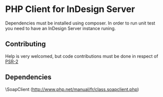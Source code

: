 PHP Client for InDesign Server
==============================

Dependencies  must be installed using composer. In order to run unit test you need to have an InDesign Server instance runing.

Contributing
------------
Help is very welcomed, but code contributions must be done in respect of [PSR-2](https://github.com/php-fig/fig-standards/blob/master/accepted/PSR-2-coding-style-guide.md)

Dependencies
------------
\SoapClient (http://www.php.net/manual/fr/class.soapclient.php)
